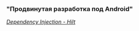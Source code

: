 ### **"Продвинутая разработка под Android"**

[*Dependency Injection - Hilt*](https://github.com/AnPavel/NMedia/tree/task_di_hilt)
